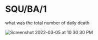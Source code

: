 # SQU/BA/1
what was the total number of daily death


![Screenshot 2022-03-05 at 10 30 30 PM](https://user-images.githubusercontent.com/100821099/156892854-5690111e-0035-4025-a70a-c6f68230c916.png)
